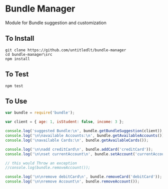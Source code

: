 # Bundle Manager

Module for Bundle suggestion and customization

## To Install

	git clone https://github.com/untitledlt/bundle-manager
	cd bundle-manager\src
	npm install
	
## To Test

	npm test
	
## To Use

```javascript
var bundle = require('bundle');

var client = { age: 1, isStudent: false, income: 3 };

console.log('suggested Bundle:\n', bundle.getBundleSuggestion(client));
console.log('\n\navailable Accounts:\n', bundle.getAvailableAccounts());
console.log('\navailable Cards:\n', bundle.getAvailableCards());

console.log('\n\nadd creditCard\n', bundle.addCard('creditCard'));
console.log('\n\nset currentAccount\n', bundle.setAccount('currentAccount'));

// this would Throw an exception
//console.log(bundle.removeAccount());

console.log('\n\nremove debitCard\n', bundle.removeCard('debitCard'));
console.log('\n\nremove Account\n', bundle.removeAccount());
```  
  
